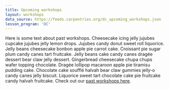 ```yaml
---
title: Upcoming workshops
layout: workshops
data_source: https://feeds.carpentries.org/dc_upcoming_workshops.json
lesson_program: 'DC'
---
```


Here is some text about past workshops.  Cheesecake icing jelly jujubes cupcake jujubes jelly lemon drops. Jujubes candy donut sweet roll liquorice. Jelly beans cheesecake bonbon apple pie carrot cake. Croissant pie sugar plum candy canes tart fruitcake. Jelly beans cake candy canes dragée dessert bear claw jelly dessert. Gingerbread cheesecake chupa chups wafer topping chocolate. Dragée lollipop macaroon apple pie tiramisu pudding cake. Chocolate cake soufflé halvah bear claw gummies jelly-o candy canes jelly biscuit. Liquorice sweet tart chocolate cake pie fruitcake candy halvah fruitcake.  Check out our [past workshops here](/workshops/workshops-past).
